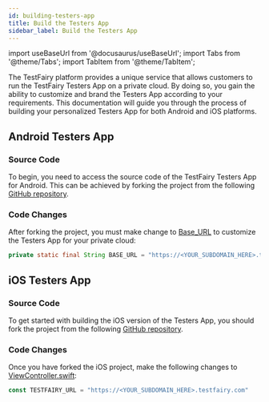 ```yaml
---
id: building-testers-app
title: Build the Testers App
sidebar_label: Build the Testers App
---
```


import useBaseUrl from '@docusaurus/useBaseUrl';
import Tabs from '@theme/Tabs';
import TabItem from '@theme/TabItem';

The TestFairy platform provides a unique service that allows customers to run the TestFairy Testers App on a private cloud. By doing so, you gain the ability to customize and brand the Testers App according to your requirements. This documentation will guide you through the process of building your personalized Testers App for both Android and iOS platforms.

## Android Testers App

### Source Code

To begin, you need to access the source code of the TestFairy Testers App for Android. This can be achieved by forking the project from the following [GitHub repository](https://github.com/testfairy/testers-app-android).

### Code Changes

After forking the project, you must make change to [Base_URL](https://github.com/testfairy/testers-app-android/blob/master/TestFairyApp/src/main/java/com/testfairy/app/MainActivity.java#L49) to customize the Testers App for your private cloud:

```java
private static final String BASE_URL = "https://<YOUR_SUBDOMAIN_HERE>.testfairy.com";
```

## iOS Testers App

### Source Code

To get started with building the iOS version of the Testers App, you should fork the project from the following [GitHub repository](https://github.com/testfairy/testers-app-ios).

### Code Changes

Once you have forked the iOS project, make the following changes to [ViewController.swift](https://github.com/testfairy/testers-app-ios/blob/master/TestFairy/ViewController.swift#L9):

```js
const TESTFAIRY_URL = "https://<YOUR_SUBDOMAIN_HERE>.testfairy.com"
```
